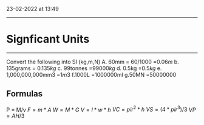 23-02-2022 at 13:49

---
# Signficant Units
---

Convert the following into SI (kg,m,N)
A. 60mm
= $60/1000$
=$0.06m$
b. 135grams
= $0.135kg$
c. 99tonnes
=$99000kg$
d. 0.5kg
=$0.5kg$
e. 1,000,000,000mm3
=$1m3$
f.1000L
=1000000ml
g.50MN
=50000000


## Formulas
P = M/v
$F =m*A$
$W = M*G$
$V =l*w*h$
$VC = pir^2*h$ 
$VS = (4*pir^3)/3$
$VP = AH/3$

